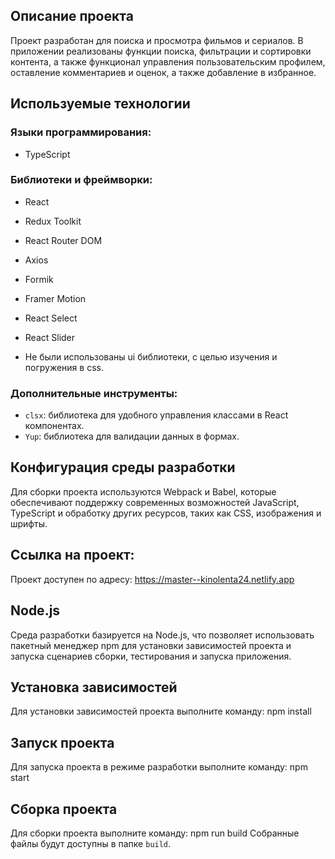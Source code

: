 ## Описание проекта

Проект разработан для поиска и просмотра фильмов и сериалов. В приложении реализованы функции поиска, фильтрации и сортировки контента, а также функционал управления пользовательским профилем, оставление комментариев и оценок, а также добавление в избранное.

## Используемые технологии

### Языки программирования:
- TypeScript

### Библиотеки и фреймворки:
- React
- Redux Toolkit
- React Router DOM
- Axios
- Formik
- Framer Motion
- React Select
- React Slider

- Не были использованы ui библиотеки, с целью изучения и погружения в css.

### Дополнительные инструменты:
- `clsx`: библиотека для удобного управления классами в React компонентах.
- `Yup`: библиотека для валидации данных в формах.

## Конфигурация среды разработки

Для сборки проекта используются Webpack и Babel, которые обеспечивают поддержку современных возможностей JavaScript, TypeScript и обработку других ресурсов, таких как CSS, изображения и шрифты.

## Ссылка на проект:
Проект доступен по адресу: https://master--kinolenta24.netlify.app

## Node.js

Среда разработки базируется на Node.js, что позволяет использовать пакетный менеджер npm для установки зависимостей проекта и запуска сценариев сборки, тестирования и запуска приложения.

## Установка зависимостей

Для установки зависимостей проекта выполните команду:
npm install

## Запуск проекта

Для запуска проекта в режиме разработки выполните команду:
npm start

## Сборка проекта

Для сборки проекта выполните команду:
npm run build
Собранные файлы будут доступны в папке `build`.

